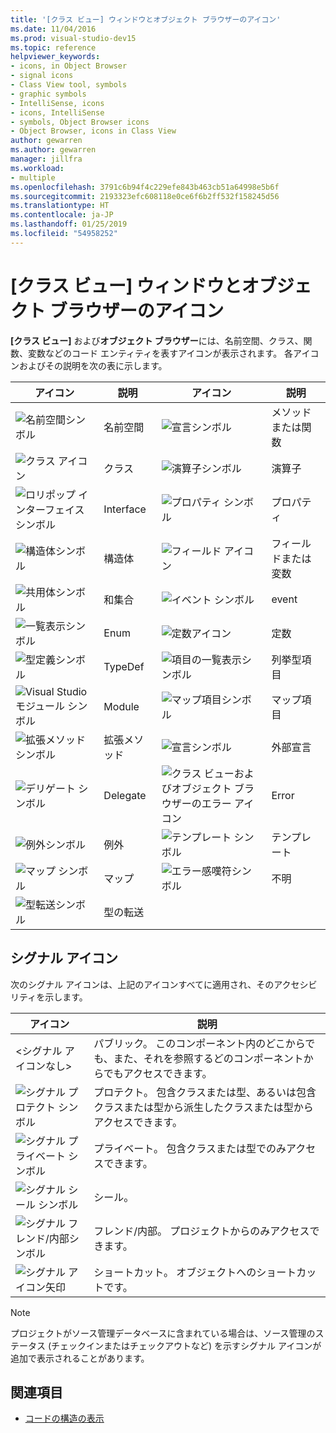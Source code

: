 ```yaml
---
title: '[クラス ビュー] ウィンドウとオブジェクト ブラウザーのアイコン'
ms.date: 11/04/2016
ms.prod: visual-studio-dev15
ms.topic: reference
helpviewer_keywords:
- icons, in Object Browser
- signal icons
- Class View tool, symbols
- graphic symbols
- IntelliSense, icons
- icons, IntelliSense
- symbols, Object Browser icons
- Object Browser, icons in Class View
author: gewarren
ms.author: gewarren
manager: jillfra
ms.workload:
- multiple
ms.openlocfilehash: 3791c6b94f4c229efe843b463cb51a64998e5b6f
ms.sourcegitcommit: 2193323efc608118e0ce6f6b2ff532f158245d56
ms.translationtype: HT
ms.contentlocale: ja-JP
ms.lasthandoff: 01/25/2019
ms.locfileid: "54958252"
---
```

# <a name="class-view-and-object-browser-icons"></a>[クラス ビュー] ウィンドウとオブジェクト ブラウザーのアイコン

**[クラス ビュー]** および**オブジェクト ブラウザー**には、名前空間、クラス、関数、変数などのコード エンティティを表すアイコンが表示されます。 各アイコンおよびその説明を次の表に示します。

|アイコン|説明|アイコン|説明|
|----------|-----------------|----------|-----------------|
|![名前空間シンボル](../ide/media/vxnamespace_icon.gif)|名前空間|![宣言シンボル](../ide/media/vxmethod_icon.gif)|メソッドまたは関数|
|![クラス アイコン](../ide/media/vxclass_icon.gif)|クラス|![演算子シンボル](../ide/media/vxoperator_icon.gif)|演算子|
|![ロリポップ インターフェイス シンボル](../ide/media/vxinterface_icon.gif)|Interface|![プロパティ シンボル](../ide/media/vxproperty_icon.gif)|プロパティ|
|![構造体シンボル](../ide/media/vxstruct_icon.gif)|構造体|![フィールド アイコン](../ide/media/vxfield_icon.gif)|フィールドまたは変数|
|![共用体シンボル](../ide/media/vxunion_icon.gif)|和集合|![イベント シンボル](../ide/media/vxevent_icon.gif)|event|
|![一覧表示シンボル](../ide/media/vxenum_icon.gif)|Enum|![定数アイコン](../ide/media/vxconstant_icon.gif)|定数|
|![型定義シンボル](../ide/media/vxtypedef_icon.gif)|TypeDef|![項目の一覧表示シンボル](../ide/media/vxenumitem_icon.gif)|列挙型項目|
|![Visual Studio モジュール シンボル](../ide/media/vxmodule_icon.gif)|Module|![マップ項目シンボル](../ide/media/vxmapitem_icon.gif)|マップ項目|
|![拡張メソッド シンボル](../ide/media/extensionmethod.gif)|拡張メソッド|![宣言シンボル](../ide/media/vxmethod_icon.gif)|外部宣言|
|![デリゲート シンボル](../ide/media/vxdelegate_icon.gif)|Delegate|![クラス ビューおよびオブジェクト ブラウザーのエラー アイコン](../ide/media/erroricon.gif)|Error|
|![例外シンボル](../ide/media/vxexception_icon.gif)|例外|![テンプレート シンボル](../ide/media/vxtemplate_icon.gif)|テンプレート|
|![マップ シンボル](../ide/media/vxmap_icon.gif)|マップ|![エラー感嘆符シンボル](../ide/media/vxerror_icon.gif)|不明|
|![型転送シンボル](../ide/media/ob_type_forward.gif)|型の転送|||

## <a name="signal-icons"></a>シグナル アイコン

次のシグナル アイコンは、上記のアイコンすべてに適用され、そのアクセシビリティを示します。

|アイコン|説明|
|----------|-----------------|
|\<シグナル アイコンなし>|パブリック。 このコンポーネント内のどこからでも、また、それを参照するどのコンポーネントからでもアクセスできます。|
|![シグナル プロテクト シンボル](../ide/media/vxsignal_icon_key.gif)|プロテクト。 包含クラスまたは型、あるいは包含クラスまたは型から派生したクラスまたは型からアクセスできます。|
|![シグナル プライベート シンボル](../ide/media/vxsignal_icon_lock.gif)|プライベート。 包含クラスまたは型でのみアクセスできます。|
|![シグナル シール シンボル](../ide/media/vxsignal_icon_envelope.gif)|シール。|
|![シグナル フレンド&#47;内部シンボル](../ide/media/vxsignal_icon_diamond.gif)|フレンド/内部。 プロジェクトからのみアクセスできます。|
|![シグナル アイコン矢印](../ide/media/vxsignal_icon_arrow.gif)|ショートカット。 オブジェクトへのショートカットです。|

> [!NOTE]
> プロジェクトがソース管理データベースに含まれている場合は、ソース管理のステータス (チェックインまたはチェックアウトなど) を示すシグナル アイコンが追加で表示されることがあります。

## <a name="see-also"></a>関連項目

- [コードの構造の表示](../ide/viewing-the-structure-of-code.md)
